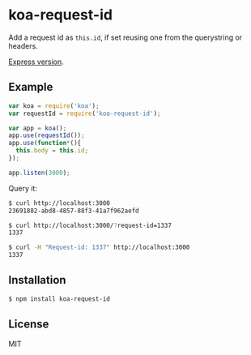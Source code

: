 # koa-request-id

  Add a request id as `this.id`, if set reusing one from the querystring or
  headers.

  [Express version](https://github.com/segmentio/request-id-middleware).

## Example

```js
var koa = require('koa');
var requestId = require('koa-request-id');

var app = koa();
app.use(requestId());
app.use(function*(){
  this.body = this.id;
});

app.listen(3000);
```

Query it:

```bash
$ curl http://localhost:3000
23691882-abd8-4857-88f3-41a7f962aefd

$ curl http://localhost:3000/?request-id=1337
1337

$ curl -H "Request-id: 1337" http://localhost:3000
1337
```

## Installation

```bash
$ npm install koa-request-id
```

## License

  MIT
